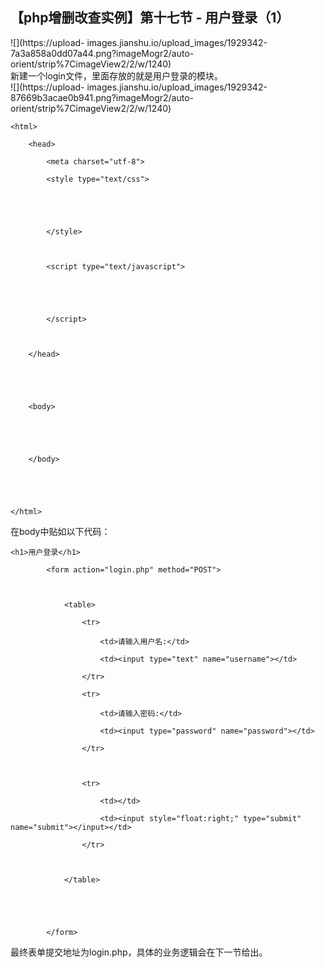 ##  【php增删改查实例】第十七节 - 用户登录（1）

![](https://upload-
images.jianshu.io/upload_images/1929342-7a3a858a0dd07a44.png?imageMogr2/auto-
orient/strip%7CimageView2/2/w/1240)  
新建一个login文件，里面存放的就是用户登录的模块。  
![](https://upload-
images.jianshu.io/upload_images/1929342-87669b3acae0b941.png?imageMogr2/auto-
orient/strip%7CimageView2/2/w/1240)

    
    
    <html>
        <head>
            <meta charset="utf-8">
            <style type="text/css">
                
    
            </style>
    
            <script type="text/javascript">
                
                
            </script>
    
        </head>
    
    
        <body>
    
    
        </body>
    
    
    </html>

在body中贴如以下代码：

    
    
    <h1>用户登录</h1>
            <form action="login.php" method="POST">
    
                <table>
                    <tr>
                        <td>请输入用户名:</td>
                        <td><input type="text" name="username"></td>
                    </tr>
                    <tr>
                        <td>请输入密码:</td>
                        <td><input type="password" name="password"></td>
                    </tr>
    
                    <tr>
                        <td></td>
                        <td><input style="float:right;" type="submit" name="submit"></input></td>
                    </tr>
    
                </table>
    
    
            </form>

最终表单提交地址为login.php，具体的业务逻辑会在下一节给出。

